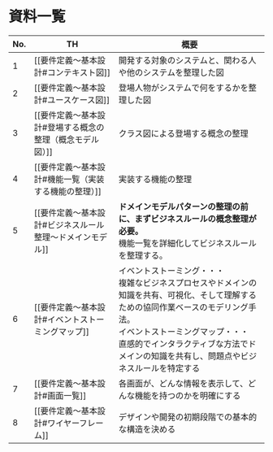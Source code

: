 # 資料一覧



| No. | TH                              | 概要                                                                                                                                         |
| --- | ------------------------------- | ------------------------------------------------------------------------------------------------------------------------------------------ |
| 1   | [[要件定義〜基本設計#コンテキスト図]]           | 開発する対象のシステムと、関わる人や他のシステムを整理した図                                                                                                             |
| 2   | [[要件定義〜基本設計#ユースケース図]]           | 登場人物がシステムで何をするかを整理した図                                                                                                                      |
| 3   | [[要件定義〜基本設計#登場する概念の整理（概念モデル図）]] | クラス図による登場する概念の整理                                                                                                                           |
| 4   | [[要件定義〜基本設計#機能一覧（実装する機能の整理）]]   | 実装する機能の整理                                                                                                                                  |
| 5   | [[要件定義〜基本設計#ビジネスルール整理〜ドメインモデル]] | **ドメインモデルパターンの整理の前に、まずビジネスルールの概念整理が必要。**<br>機能一覧を詳細化してビジネスルールを整理する。                                                                        |
| 6   | [[要件定義〜基本設計#イベントストーミングマップ]]     | イベントストーミング・・・<br>複雑なビジネスプロセスやドメインの知識を共有、可視化、そして理解するための協同作業ベースのモデリング手法。<br>イベントストーミングマップ・・・<br>直感的でインタラクティブな方法でドメインの知識を共有し、問題点やビジネスルールを特定する |
| 7   | [[要件定義〜基本設計#画面一覧]]              | 各画面が、どんな情報を表示して、どんな機能を持つのかを明確にする                                                                                                           |
| 8   | [[要件定義〜基本設計#ワイヤーフレーム]]          | デザインや開発の初期段階での基本的な構造を決める                                                                                                                   |
